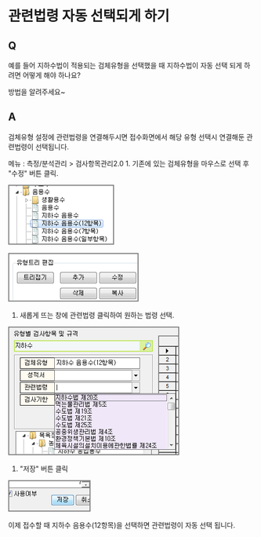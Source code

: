 # 관련법령 자동 선택되게 하기

## Q

예를 들어 지하수법이 적용되는 검체유형을 선택했을 때 지하수법이 자동 선택 되게 하려면 어떻게 해야 하나요?

방법을 알려주세요~

## A

검체유형 설정에 관련법령을 연결해두시면 접수화면에서 해당 유형 선택시 연결해둔 관련법령이 선택됩니다.

메뉴 : 측정/분석관리 &gt; 검사항목관리2.0 1. 기존에 있는 검체유형을 마우스로 선택 후 "수정" 버튼 클릭.

![](../.gitbook/assets/01-_1%20%281%29.png)

![](../.gitbook/assets/02-_3.png)

 1. 새롭게 뜨는 창에 관련법령 클릭하여 원하는 법령 선택. 

![](../.gitbook/assets/03-_8.png)

 1. "저장" 버튼 클릭

![](../.gitbook/assets/04-_11.png)

이제 접수할 때 지하수 음용수\(12항목\)을 선택하면 관련법령이 자동 선택 됩니다.


